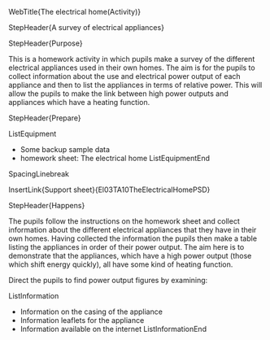WebTitle{The electrical home(Activity)}

StepHeader{A survey of electrical appliances}

StepHeader{Purpose}

This is a homework activity in which pupils make a survey of the different electrical appliances used in their own homes. The aim is for the pupils to collect information about the use and electrical power output of each appliance and then to list the appliances in terms of relative power. This will allow the pupils to make the link between high power outputs and appliances which have a heating function.

StepHeader{Prepare}

ListEquipment
- Some backup sample data
- homework sheet: The electrical home
ListEquipmentEnd

SpacingLinebreak

InsertLink{Support sheet}{El03TA10TheElectricalHomePSD}

StepHeader{Happens}

The pupils follow the instructions on the homework sheet and collect information about the different electrical appliances that they have in their own homes. Having collected the information the pupils then make a table listing the appliances in order of their power output. The aim here is to demonstrate that the appliances, which have a high power output (those which shift energy quickly), all have some kind of heating function.

Direct the pupils to find power output figures by examining:

ListInformation
- Information on the casing of the appliance
- Information leaflets for the appliance
- Information available on the internet
ListInformationEnd

